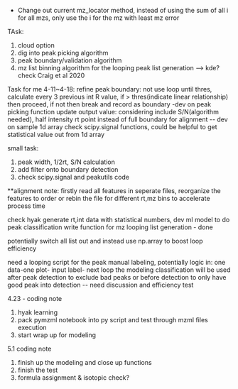 * Change out current mz_locator method, instead of using the sum of all i for all mzs, only use the i for the mz with least mz error

TAsk:
1. cloud option
2. dig into peak picking algorithm
3. peak boundary/validation algorithm
4. mz list binning algorithm for the looping peak list generation --> kde? check Craig et al 2020


Task for me 4-11~4-18:
refine peak boundary: not use loop until thres, calculate every 3 previous int R value, if > thres(indicate linear relationship) then proceed, if not then break and record as boundary -dev on peak picking function
update output value: considering include S/N(algorithm needed), half intensity rt point instead of full boundary for alignment -- dev on sample 1d array
check scipy.signal functions, could be helpful to get statistical value out from 1d array

small task:
1. peak width, 1/2rt, S/N calculation
2. add filter onto boundary detection
3. check scipy.signal and peakutils code

**alignment note: firstly read all features in seperate files, reorganize the features to order or rebin the file for different rt,mz bins to accelerate process time

check hyak
generate rt,int data with statistical numbers, dev ml model to do peak classification
write function for mz looping list generation - done

potentially switch all list out and instead use np.array to boost loop efficiency

need a looping script for the peak manual labeling, potentially logic in: one data-one plot- input label- next loop
the modeling classification will be used after peak detection to exclude bad peaks or before detection to only have good peak into detection -- need discussion and efficiency test

4.23 - coding note
1. hyak learning
2. pack pymzml notebook into py script and test through mzml files execution
3. start wrap up for modeling

5.1 coding note
1. finish up the modeling and close up functions
2. finish the test
3. formula assignment & isotopic check?